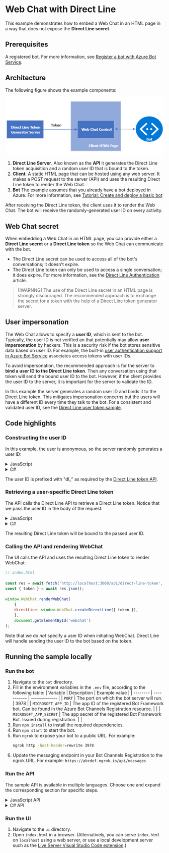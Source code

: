 # Web Chat with Direct Line

This example demonstrates how to embed a Web Chat in an HTML page in a way that does not expose the **Direct Line secret**.

## Prerequisites

A registered bot. For more information, see [Register a bot with Azure Bot Service](https://docs.microsoft.com/azure/bot-service/bot-service-quickstart-registration?view=azure-bot-service-3.0).


## Architecture

The following figure shows the example components:

![webchat directline token](media/webchat-directline-token.PNG)

1. **Direct Line Server**. Also known as the **API** it generates the Direct Line token acquisition and a random user ID that is bound to the token.
1. **Client**. A static HTML page that can be hosted using any web server. It makes a POST request to the server (API) and uses the resulting Direct Line token to render the Web Chat.
1. **Bot** The example assumes that you already have a bot deployed in Azure. For more information, see [Tutorial: Create and deploy a basic bot](https://docs.microsoft.com/azure/bot-service/bot-builder-tutorial-basic-deploy?view=azure-bot-service-4.0&tabs=csharp%2Cvs)

After receiving the Direct Line token, the client uses it to render the Web Chat. The bot will receive the randomly-generated user ID on every activity.



## Web Chat secret

When embedding a Web Chat in an HTML page, you can provide either a **Direct Line secret** or a **Direct Line token** so the Web Chat can communicate with the bot.

- The Direct Line secret can be used to access all of the bot's conversations; it doesn't expire.
- The Direct Line token can only be used to access a single conversation; it does expire.
 For more information, see the [Direct Line Authentication](https://docs.microsoft.com/en-us/azure/bot-service/rest-api/bot-framework-rest-direct-line-3-0-authentication?view=azure-bot-service-4.0) article.

> [!WARNNG] The use of the Direct Line secret in an HTML page is strongly discouraged. The recommended approach is to exchange the secret for a token with the help of a Direct Line token generator server.

## User impersonation

The Web Chat allows to specify a **user ID**, which is sent to the bot.
Typically, the user ID is not verified an that potentially may allow **user impersonation** by hackers. This is a security risk if the bot stores sensitive data based on user ID. For example, the built-in [user authentication support in Azure Bot Service](https://docs.microsoft.com/en-us/azure/bot-service/bot-builder-concept-authentication?view=azure-bot-service-4.0) associates access tokens with user IDs.

To avoid impersonation, the recommended approach is for the server to **bind a user ID to the Direct Line token**. Then any conversation using that token will send the bound user ID to the bot.
However, if the client provides the user ID to the server, it is important for the server to validate the ID.

In this example the server generates a random user ID and binds it to the Direct Line token. This mitigates impersonation concerns but the users will have a different ID every time they talk to the bot.
For a consistent and validated user ID, see the [Direct Line user token sample](https://github.com/navzam/user-direct-line-token-sample).

## Code highlights

### Constructing the user ID

In this example, the user is anonymous, so the server randomly generates a user ID:

<details><summary>JavaScript</summary>

```js
// server.js

async function generateRandomUserId() {
    const buffer = await randomBytesAsync(16);
    return `dl_${buffer.toString('hex')}`;
}
```

</details>

<details><summary>C#</summary>

```csharp
// DirectLineTokenController.cs

private static string GenerateRandomUserId()
{
    byte[] tokenData = new byte[16];
    using var rng = new RNGCryptoServiceProvider();
    rng.GetBytes(tokenData);

    return $"dl_{BitConverter.ToString(tokenData).Replace("-", "").ToLower()}";
}
```

</details>

The user ID is prefixed with "dl_" as required by the [Direct Line token API](https://docs.microsoft.com/en-us/azure/bot-service/rest-api/bot-framework-rest-direct-line-3-0-authentication?view=azure-bot-service-4.0#generate-token).

### Retrieving a user-specific Direct Line token

The API calls the Direct Line API to retrieve a Direct Line token. Notice that we pass the user ID in the body of the request:

<details><summary>JavaScript</summary>

```js
// fetchDirectLineToken.js

const response = await fetch('https://directline.botframework.com/v3/directline/tokens/generate', {
    headers: {
        'Content-Type': 'application/json',
        Authorization: `Bearer ${secret}`,
    },
    method: 'post',
    body: JSON.stringify({ user: { id: userId } })
});
```

</details>

<details><summary>C#</summary>

```csharp
// DirectLineTokenService.cs

httpClient.BaseAddress = new Uri("https://directline.botframework.com/");

...

var fetchTokenRequestBody = new { user = new { id = userId } };

var fetchTokenRequest = new HttpRequestMessage(HttpMethod.Post, "v3/directline/tokens/generate")
{
    Headers =
    {
        { "Authorization", $"Bearer {directLineSecret}" },
    },
    Content = new StringContent(JsonSerializer.Serialize(fetchTokenRequestBody), Encoding.UTF8, MediaTypeNames.Application.Json),
};

var fetchTokenResponse = await _httpClient.SendAsync(fetchTokenRequest, cancellationToken);
```

</details>

The resulting Direct Line token will be bound to the passed user ID.

### Calling the API and rendering WebChat

The UI calls the API and uses the resulting Direct Line token to render WebChat:

```js
// index.html

const res = await fetch('http://localhost:3000/api/direct-line-token', { method: 'POST' });
const { token } = await res.json();

window.WebChat.renderWebChat(
    {
    directLine: window.WebChat.createDirectLine({ token }),
    },
    document.getElementById('webchat')
);
```

Note that we do *not* specify a user ID when initiating WebChat. Direct Line will handle sending the user ID to the bot based on the token.

## Running the sample locally


### Run the bot

1. Navigate to the `bot` directory.
1. Fill in the environment variables in the `.env` file, according to the following table:
    | Variable | Description | Example value |
    | -------- | ----------- | ------------- |
    | `PORT` | The port on which the bot server will run. | 3978 |
    | `MICROSOFT_APP_ID` | The app ID of the registered Bot Framework bot. Can be found in the Azure Bot Channels Registration resource. | |
    | `MICROSOFT_APP_SECRET` | The app secret of the registered Bot Framework Bot. Issued during registration. | |
1. Run `npm install` to install the required dependencies.
1. Run `npm start` to start the bot.
1. Run `ngrok` to expose your bot to a public URL. For example:
    ```bash
    ngrok http -host-header=rewrite 3978
    ```
1. Update the messaging endpoint in your Bot Channels Registration to the ngrok URL. For example: `https://abcdef.ngrok.io/api/messages`

### Run the API

The sample API is available in multiple languages. Choose one and expand the corresponding section for specific steps.

<details><summary>JavaScript API</summary>

1. Navigate to the `api/javascript` directory.
1. Fill in the environment variables in the `.env` file. See the table below for descriptions.
1. Run `npm install` to install the required dependencies.
1. Run `npm start` to start the server.

| Variable | Description | Example value |
| -------- | ----------- | ------------- |
| `PORT` | The port on which the API server will run. | 3000 |
| `DIRECT_LINE_SECRET` | The Direct Line secret issued by Bot Framework. Can be found in the Azure Bot Channels Registration resource after enabling the Direct Line channel. |  |

</details>

<details><summary>C# API</summary>

1. Add the required secrets to the .NET Core secret manager. See the table below for descriptions.
    ```bash
    cd ./api/csharp
    dotnet user-secrets set "DirectLine:DirectLineSecret" "YOUR-DIRECT-LINE-SECRET-HERE"
    ```
1. (optional) Change the port specified in `./Properties/launchSettings.json`.
1. Run `dotnet run` to start the server. (Alternatively, open and run the project in Visual Studio.)

| Variable | Description | Example value |
| -------- | ----------- | ------------- |
| `DirectLine:DirectLineSecret` | The Direct Line secret issued by Bot Framework. Can be found in the Azure Bot Channels Registration resource after enabling the Direct Line channel. |  |

</details>

### Run the UI
1. Navigate to the `ui` directory.
1. Open `index.html` in a browser. (Alternatively, you can serve `index.html` on `localhost` using a web server, or use a local development server such as the [Live Server Visual Studio Code extension](https://marketplace.visualstudio.com/items?itemName=ritwickdey.LiveServer).)